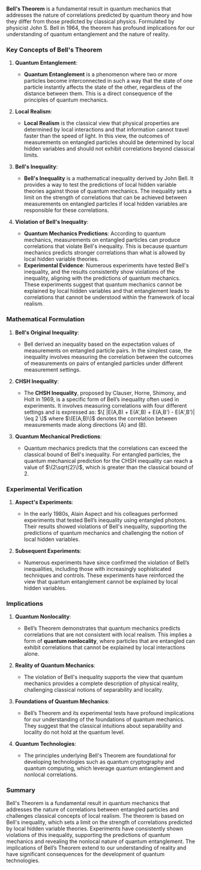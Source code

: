 **Bell's Theorem** is a fundamental result in quantum mechanics that addresses the nature of correlations predicted by quantum theory and how they differ from those predicted by classical physics. Formulated by physicist John S. Bell in 1964, the theorem has profound implications for our understanding of quantum entanglement and the nature of reality.

### Key Concepts of Bell's Theorem

1. **Quantum Entanglement**:
   - **Quantum Entanglement** is a phenomenon where two or more particles become interconnected in such a way that the state of one particle instantly affects the state of the other, regardless of the distance between them. This is a direct consequence of the principles of quantum mechanics.

2. **Local Realism**:
   - **Local Realism** is the classical view that physical properties are determined by local interactions and that information cannot travel faster than the speed of light. In this view, the outcomes of measurements on entangled particles should be determined by local hidden variables and should not exhibit correlations beyond classical limits.

3. **Bell's Inequality**:
   - **Bell's Inequality** is a mathematical inequality derived by John Bell. It provides a way to test the predictions of local hidden variable theories against those of quantum mechanics. The inequality sets a limit on the strength of correlations that can be achieved between measurements on entangled particles if local hidden variables are responsible for these correlations.

4. **Violation of Bell's Inequality**:
   - **Quantum Mechanics Predictions**: According to quantum mechanics, measurements on entangled particles can produce correlations that violate Bell's inequality. This is because quantum mechanics predicts stronger correlations than what is allowed by local hidden variable theories.
   - **Experimental Evidence**: Numerous experiments have tested Bell's inequality, and the results consistently show violations of the inequality, aligning with the predictions of quantum mechanics. These experiments suggest that quantum mechanics cannot be explained by local hidden variables and that entanglement leads to correlations that cannot be understood within the framework of local realism.

### Mathematical Formulation

1. **Bell's Original Inequality**:
   - Bell derived an inequality based on the expectation values of measurements on entangled particle pairs. In the simplest case, the inequality involves measuring the correlation between the outcomes of measurements on pairs of entangled particles under different measurement settings.

2. **CHSH Inequality**:
   - The **CHSH Inequality**, proposed by Clauser, Horne, Shimony, and Holt in 1969, is a specific form of Bell’s inequality often used in experiments. It involves measuring correlations with four different settings and is expressed as:
     $\[
     |E(A,B) + E(A',B) + E(A,B') - E(A',B')| \leq 2
     \]$
     where $\(E(A,B)\)$ denotes the correlation between measurements made along directions \(A\) and \(B\).

3. **Quantum Mechanical Predictions**:
   - Quantum mechanics predicts that the correlations can exceed the classical bound of Bell's inequality. For entangled particles, the quantum mechanical prediction for the CHSH inequality can reach a value of $\(2\sqrt{2}\)$, which is greater than the classical bound of 2.

### Experimental Verification

1. **Aspect's Experiments**:
   - In the early 1980s, Alain Aspect and his colleagues performed experiments that tested Bell’s inequality using entangled photons. Their results showed violations of Bell's inequality, supporting the predictions of quantum mechanics and challenging the notion of local hidden variables.

2. **Subsequent Experiments**:
   - Numerous experiments have since confirmed the violation of Bell’s inequalities, including those with increasingly sophisticated techniques and controls. These experiments have reinforced the view that quantum entanglement cannot be explained by local hidden variables.

### Implications

1. **Quantum Nonlocality**:
   - Bell’s Theorem demonstrates that quantum mechanics predicts correlations that are not consistent with local realism. This implies a form of **quantum nonlocality**, where particles that are entangled can exhibit correlations that cannot be explained by local interactions alone.

2. **Reality of Quantum Mechanics**:
   - The violation of Bell's inequality supports the view that quantum mechanics provides a complete description of physical reality, challenging classical notions of separability and locality.

3. **Foundations of Quantum Mechanics**:
   - Bell’s Theorem and its experimental tests have profound implications for our understanding of the foundations of quantum mechanics. They suggest that the classical intuitions about separability and locality do not hold at the quantum level.

4. **Quantum Technologies**:
   - The principles underlying Bell's Theorem are foundational for developing technologies such as quantum cryptography and quantum computing, which leverage quantum entanglement and nonlocal correlations.

### Summary

Bell's Theorem is a fundamental result in quantum mechanics that addresses the nature of correlations between entangled particles and challenges classical concepts of local realism. The theorem is based on Bell's inequality, which sets a limit on the strength of correlations predicted by local hidden variable theories. Experiments have consistently shown violations of this inequality, supporting the predictions of quantum mechanics and revealing the nonlocal nature of quantum entanglement. The implications of Bell’s Theorem extend to our understanding of reality and have significant consequences for the development of quantum technologies.
